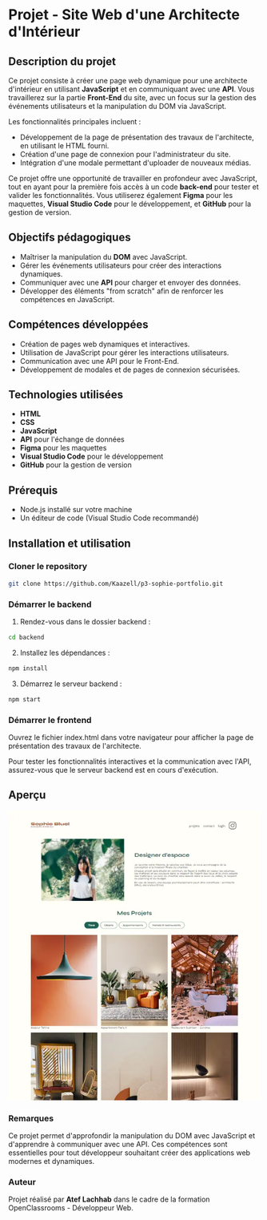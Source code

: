# Projet - Site Web d'une Architecte d'Intérieur

## Description du projet
Ce projet consiste à créer une page web dynamique pour une architecte d'intérieur en utilisant **JavaScript** et en communiquant avec une **API**. Vous travaillerez sur la partie **Front-End** du site, avec un focus sur la gestion des événements utilisateurs et la manipulation du DOM via JavaScript.

Les fonctionnalités principales incluent :
- Développement de la page de présentation des travaux de l'architecte, en utilisant le HTML fourni.
- Création d'une page de connexion pour l'administrateur du site.
- Intégration d'une modale permettant d'uploader de nouveaux médias.

Ce projet offre une opportunité de travailler en profondeur avec JavaScript, tout en ayant pour la première fois accès à un code **back-end** pour tester et valider les fonctionnalités. Vous utiliserez également **Figma** pour les maquettes, **Visual Studio Code** pour le développement, et **GitHub** pour la gestion de version.

## Objectifs pédagogiques
- Maîtriser la manipulation du **DOM** avec JavaScript.
- Gérer les événements utilisateurs pour créer des interactions dynamiques.
- Communiquer avec une **API** pour charger et envoyer des données.
- Développer des éléments "from scratch" afin de renforcer les compétences en JavaScript.

## Compétences développées
- Création de pages web dynamiques et interactives.
- Utilisation de JavaScript pour gérer les interactions utilisateurs.
- Communication avec une API pour le Front-End.
- Développement de modales et de pages de connexion sécurisées.

## Technologies utilisées
- **HTML**
- **CSS**
- **JavaScript**
- **API** pour l'échange de données
- **Figma** pour les maquettes
- **Visual Studio Code** pour le développement
- **GitHub** pour la gestion de version

## Prérequis
- Node.js installé sur votre machine
- Un éditeur de code (Visual Studio Code recommandé)

## Installation et utilisation

### Cloner le repository
   ```bash
   git clone https://github.com/Kaazell/p3-sophie-portfolio.git 
```

### Démarrer le backend
1. Rendez-vous dans le dossier backend :
```bash
cd backend
```

2. Installez les dépendances :
```bash
npm install 
```

3. Démarrez le serveur backend :
```bash
npm start
```
### Démarrer le frontend
Ouvrez le fichier index.html dans votre navigateur pour afficher la page de présentation des travaux de l'architecte.

Pour tester les fonctionnalités interactives et la communication avec l'API, assurez-vous que le serveur backend est en cours d'exécution.

## Aperçu
![Capture d'écran du portfolio de Sophie Bluel](/screenshots/sophie1.webp)

### Remarques
Ce projet permet d'approfondir la manipulation du DOM avec JavaScript et d'apprendre à communiquer avec une API. Ces compétences sont essentielles pour tout développeur souhaitant créer des applications web modernes et dynamiques.

### Auteur
Projet réalisé par **Atef Lachhab** dans le cadre de la formation OpenClassrooms - Développeur Web.
